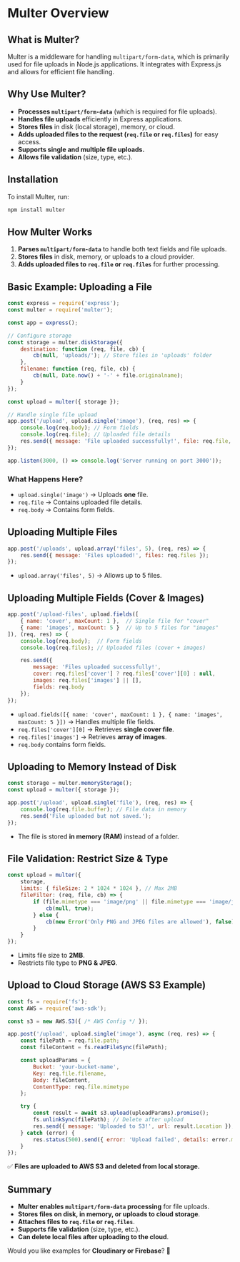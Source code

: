 # Multer Overview

## What is Multer?
Multer is a middleware for handling `multipart/form-data`, which is primarily used for file uploads in Node.js applications. It integrates with Express.js and allows for efficient file handling.

## Why Use Multer?
- **Processes `multipart/form-data`** (which is required for file uploads).
- **Handles file uploads** efficiently in Express applications.
- **Stores files** in disk (local storage), memory, or cloud.
- **Adds uploaded files to the request (`req.file` or `req.files`)** for easy access.
- **Supports single and multiple file uploads.**
- **Allows file validation** (size, type, etc.).

## Installation
To install Multer, run:
```bash
npm install multer
```

## How Multer Works
1. **Parses `multipart/form-data`** to handle both text fields and file uploads.
2. **Stores files** in disk, memory, or uploads to a cloud provider.
3. **Adds uploaded files to `req.file` or `req.files`** for further processing.

## Basic Example: Uploading a File
```javascript
const express = require('express');
const multer = require('multer');

const app = express();

// Configure storage
const storage = multer.diskStorage({
    destination: function (req, file, cb) {
        cb(null, 'uploads/'); // Store files in 'uploads' folder
    },
    filename: function (req, file, cb) {
        cb(null, Date.now() + '-' + file.originalname);
    }
});

const upload = multer({ storage });

// Handle single file upload
app.post('/upload', upload.single('image'), (req, res) => {
    console.log(req.body); // Form fields
    console.log(req.file); // Uploaded file details
    res.send({ message: 'File uploaded successfully!', file: req.file, fields: req.body });
});

app.listen(3000, () => console.log('Server running on port 3000'));
```

### What Happens Here?
- `upload.single('image')` → Uploads **one** file.
- `req.file` → Contains uploaded file details.
- `req.body` → Contains form fields.

## Uploading Multiple Files
```javascript
app.post('/uploads', upload.array('files', 5), (req, res) => {
    res.send({ message: 'Files uploaded!', files: req.files });
});
```
- `upload.array('files', 5)` → Allows up to 5 files.

## Uploading Multiple Fields (Cover & Images)
```javascript
app.post('/upload-files', upload.fields([
    { name: 'cover', maxCount: 1 },  // Single file for "cover"
    { name: 'images', maxCount: 5 }  // Up to 5 files for "images"
]), (req, res) => {
    console.log(req.body);  // Form fields
    console.log(req.files); // Uploaded files (cover + images)

    res.send({
        message: 'Files uploaded successfully!',
        cover: req.files['cover'] ? req.files['cover'][0] : null,
        images: req.files['images'] || [],
        fields: req.body
    });
});
```
- `upload.fields([{ name: 'cover', maxCount: 1 }, { name: 'images', maxCount: 5 }])` → Handles multiple file fields.
- `req.files['cover'][0]` → Retrieves **single cover file**.
- `req.files['images']` → Retrieves **array of images**.
- `req.body` contains form fields.

## Uploading to Memory Instead of Disk
```javascript
const storage = multer.memoryStorage();
const upload = multer({ storage });

app.post('/upload', upload.single('file'), (req, res) => {
    console.log(req.file.buffer); // File data in memory
    res.send('File uploaded but not saved.');
});
```
- The file is stored **in memory (RAM)** instead of a folder.

## File Validation: Restrict Size & Type
```javascript
const upload = multer({
    storage,
    limits: { fileSize: 2 * 1024 * 1024 }, // Max 2MB
    fileFilter: (req, file, cb) => {
        if (file.mimetype === 'image/png' || file.mimetype === 'image/jpeg') {
            cb(null, true);
        } else {
            cb(new Error('Only PNG and JPEG files are allowed'), false);
        }
    }
});
```
- Limits file size to **2MB**.
- Restricts file type to **PNG & JPEG**.

## Upload to Cloud Storage (AWS S3 Example)
```javascript
const fs = require('fs');
const AWS = require('aws-sdk');

const s3 = new AWS.S3({ /* AWS Config */ });

app.post('/upload', upload.single('image'), async (req, res) => {
    const filePath = req.file.path;
    const fileContent = fs.readFileSync(filePath);

    const uploadParams = {
        Bucket: 'your-bucket-name',
        Key: req.file.filename,
        Body: fileContent,
        ContentType: req.file.mimetype
    };

    try {
        const result = await s3.upload(uploadParams).promise();
        fs.unlinkSync(filePath); // Delete after upload
        res.send({ message: 'Uploaded to S3!', url: result.Location });
    } catch (error) {
        res.status(500).send({ error: 'Upload failed', details: error.message });
    }
});
```
✅ **Files are uploaded to AWS S3 and deleted from local storage.**

## Summary
- **Multer enables `multipart/form-data` processing** for file uploads.
- **Stores files on disk, in memory, or uploads to cloud storage**.
- **Attaches files to `req.file` or `req.files`**.
- **Supports file validation** (size, type, etc.).
- **Can delete local files after uploading to the cloud**.

Would you like examples for **Cloudinary or Firebase**? 🚀

